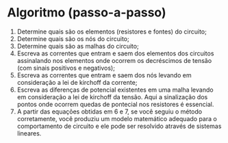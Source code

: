 # Algoritmo (passo-a-passo) 

1. Determine quais são os elementos (resistores e fontes) do circuito;
2. Determine quais são os nós do circuito;
3. Determine quais são as malhas do circuito;
4. Escreva as correntes que entram e saem dos elementos dos circuitos assinalando nos elementos onde ocorrem os decréscimos de tensão (com sinais positivos e negativos);
5. Escreva as correntes que entram e saem dos nós levando em consideração a lei de kirchoff da corrente;
6. Escreva as diferenças de potencial existentes em uma malha levando em consideração a lei de kirchoff da tensão. Aqui a sinalização dos pontos onde ocorrem quedas de pontecial nos resistores é essencial.
7. A partir das equações obtidas em 6 e 7, se você seguiu o método corretamente, você produziu um modelo matemático adequado para o comportamento de circuito e ele pode ser resolvido através de sistemas lineares.
